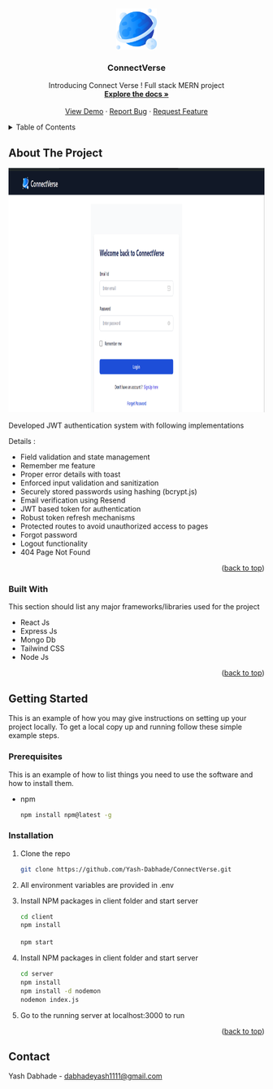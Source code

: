 
<a id="readme-top"></a>


<!-- PROJECT LOGO -->
<br />
<div align="center">
  <a href="https://github.com/othneildrew/Best-README-Template">
    <img src="client/public/assets/logo.png" alt="Logo" width="80" height="80">
  </a>

  <h3 align="center">ConnectVerse</h3>

  <p align="center">
    Introducing Connect Verse ! Full stack MERN project
    <br />
    <a href="https://github.com/othneildrew/Best-README-Template"><strong>Explore the docs »</strong></a>
    <br />
    <br />
    <a href="https://github.com/othneildrew/Best-README-Template">View Demo</a>
    ·
    <a href="https://github.com/othneildrew/Best-README-Template/issues/new?labels=bug&template=bug-report---.md">Report Bug</a>
    ·
    <a href="https://github.com/othneildrew/Best-README-Template/issues/new?labels=enhancement&template=feature-request---.md">Request Feature</a>
  </p>
</div>



<!-- TABLE OF CONTENTS -->
<details>
  <summary>Table of Contents</summary>
  <ol>
    <li>
      <a href="#about-the-project">About The Project</a>
      <ul>
        <li><a href="#built-with">Built With</a></li>
      </ul>
    </li>
    <li>
      <a href="#getting-started">Getting Started</a>
      <ul>
        <li><a href="#prerequisites">Prerequisites</a></li>
        <li><a href="#installation">Installation</a></li>
      </ul>
    </li>
    <li><a href="#contact">Contact</a></li>
  </ol>
</details>



<!-- ABOUT THE PROJECT -->
## About The Project

<img src="client/public/assets/ss.png" alt="Logo" width="1280" height="480">

Developed JWT authentication system with following implementations

Details :
* Field validation and state management
* Remember me feature
* Proper error details with toast
* Enforced input validation and sanitization
* Securely stored passwords using hashing (bcrypt.js)
* Email verification using Resend
* JWT based token for authentication
* Robust token refresh mechanisms
* Protected routes to avoid unauthorized access to pages
* Forgot password
* Logout functionality
* 404 Page Not Found

  

<p align="right">(<a href="#readme-top">back to top</a>)</p>



### Built With

This section should list any major frameworks/libraries used for the project

* React Js
* Express Js
* Mongo Db
* Tailwind CSS
* Node Js

<p align="right">(<a href="#readme-top">back to top</a>)</p>



<!-- GETTING STARTED -->
## Getting Started

This is an example of how you may give instructions on setting up your project locally.
To get a local copy up and running follow these simple example steps.

### Prerequisites

This is an example of how to list things you need to use the software and how to install them.
* npm
  ```sh
  npm install npm@latest -g
  ```


### Installation
1. Clone the repo
   ```sh
   git clone https://github.com/Yash-Dabhade/ConnectVerse.git
   ```
2. All environment variables are provided in .env
3. Install NPM packages in client folder and start server
   ```sh
   cd client
   npm install

   npm start
   ```
3. Install NPM packages in client folder and start server
   ```sh
   cd server
   npm install
   npm install -d nodemon
   nodemon index.js
   ```
   
5. Go to the running server at localhost:3000 to run

<p align="right">(<a href="#readme-top">back to top</a>)</p>


<!-- CONTACT -->
## Contact

Yash Dabhade - dabhadeyash1111@gmail.com

